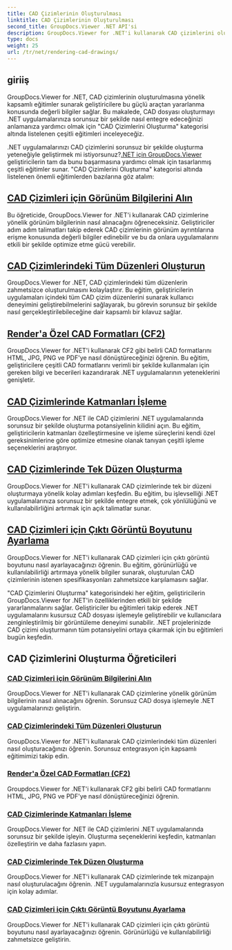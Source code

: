 ```yaml
---
title: CAD Çizimlerinin Oluşturulması
linktitle: CAD Çizimlerinin Oluşturulması
second_title: GroupDocs.Viewer .NET API'si
description: GroupDocs.Viewer for .NET'i kullanarak CAD çizimlerini oluşturmaya yönelik eğitimleri keşfedin. Sorunsuz CAD dosya işlemeyle .NET uygulamalarını geliştirmeyi öğrenin.
type: docs
weight: 25
url: /tr/net/rendering-cad-drawings/
---
```


## giriiş

GroupDocs.Viewer for .NET, CAD çizimlerinin oluşturulmasına yönelik kapsamlı eğitimler sunarak geliştiricilere bu güçlü araçtan yararlanma konusunda değerli bilgiler sağlar. Bu makalede, CAD dosyası oluşturmayı .NET uygulamalarınıza sorunsuz bir şekilde nasıl entegre edeceğinizi anlamanıza yardımcı olmak için "CAD Çizimlerini Oluşturma" kategorisi altında listelenen çeşitli eğitimleri inceleyeceğiz.

.NET uygulamalarınızı CAD çizimlerini sorunsuz bir şekilde oluşturma yeteneğiyle geliştirmek mi istiyorsunuz?[.NET için GroupDocs.Viewer](#) geliştiricilerin tam da bunu başarmasına yardımcı olmak için tasarlanmış çeşitli eğitimler sunar. "CAD Çizimlerini Oluşturma" kategorisi altında listelenen önemli eğitimlerden bazılarına göz atalım:

## [CAD Çizimleri için Görünüm Bilgilerini Alın](./get-view-info-cad-drawing/)
Bu öğreticide, GroupDocs.Viewer for .NET'i kullanarak CAD çizimlerine yönelik görünüm bilgilerinin nasıl alınacağını öğreneceksiniz. Geliştiriciler adım adım talimatları takip ederek CAD çizimlerinin görünüm ayrıntılarına erişme konusunda değerli bilgiler edinebilir ve bu da onlara uygulamalarını etkili bir şekilde optimize etme gücü verebilir.

## [CAD Çizimlerindeki Tüm Düzenleri Oluşturun](./render-all-layouts-cad/)
GroupDocs.Viewer for .NET, CAD çizimlerindeki tüm düzenlerin zahmetsizce oluşturulmasını kolaylaştırır. Bu eğitim, geliştiricilerin uygulamaları içindeki tüm CAD çizim düzenlerini sunarak kullanıcı deneyimini geliştirebilmelerini sağlayarak, bu görevin sorunsuz bir şekilde nasıl gerçekleştirilebileceğine dair kapsamlı bir kılavuz sağlar.

## [Render'a Özel CAD Formatları (CF2)](./render-specific-cad-formats/)
GroupDocs.Viewer for .NET'i kullanarak CF2 gibi belirli CAD formatlarını HTML, JPG, PNG ve PDF'ye nasıl dönüştüreceğinizi öğrenin. Bu eğitim, geliştiricilere çeşitli CAD formatlarını verimli bir şekilde kullanmaları için gereken bilgi ve becerileri kazandırarak .NET uygulamalarının yeteneklerini genişletir.

## [CAD Çizimlerinde Katmanları İşleme](./render-layers-cad/)
GroupDocs.Viewer for .NET ile CAD çizimlerini .NET uygulamalarında sorunsuz bir şekilde oluşturma potansiyelinin kilidini açın. Bu eğitim, geliştiricilerin katmanları özelleştirmesine ve işleme süreçlerini kendi özel gereksinimlerine göre optimize etmesine olanak tanıyan çeşitli işleme seçeneklerini araştırıyor.

## [CAD Çizimlerinde Tek Düzen Oluşturma](./render-single-layout-cad/)
GroupDocs.Viewer for .NET'i kullanarak CAD çizimlerinde tek bir düzeni oluşturmaya yönelik kolay adımları keşfedin. Bu eğitim, bu işlevselliği .NET uygulamalarınıza sorunsuz bir şekilde entegre etmek, çok yönlülüğünü ve kullanılabilirliğini artırmak için açık talimatlar sunar.

## [CAD Çizimleri için Çıktı Görüntü Boyutunu Ayarlama](./adjust-output-image-size-cad/)
GroupDocs.Viewer for .NET'i kullanarak CAD çizimleri için çıktı görüntü boyutunu nasıl ayarlayacağınızı öğrenin. Bu eğitim, görünürlüğü ve kullanılabilirliği artırmaya yönelik bilgiler sunarak, oluşturulan CAD çizimlerinin istenen spesifikasyonları zahmetsizce karşılamasını sağlar.

"CAD Çizimlerini Oluşturma" kategorisindeki her eğitim, geliştiricilerin GroupDocs.Viewer for .NET'in özelliklerinden etkili bir şekilde yararlanmalarını sağlar. Geliştiriciler bu eğitimleri takip ederek .NET uygulamalarını kusursuz CAD dosyası işlemeyle geliştirebilir ve kullanıcılara zenginleştirilmiş bir görüntüleme deneyimi sunabilir. .NET projelerinizde CAD çizimi oluşturmanın tüm potansiyelini ortaya çıkarmak için bu eğitimleri bugün keşfedin.

## CAD Çizimlerini Oluşturma Öğreticileri
### [CAD Çizimleri için Görünüm Bilgilerini Alın](./get-view-info-cad-drawing/)
GroupDocs.Viewer for .NET'i kullanarak CAD çizimlerine yönelik görünüm bilgilerinin nasıl alınacağını öğrenin. Sorunsuz CAD dosya işlemeyle .NET uygulamalarınızı geliştirin.
### [CAD Çizimlerindeki Tüm Düzenleri Oluşturun](./render-all-layouts-cad/)
GroupDocs.Viewer for .NET'i kullanarak CAD çizimlerindeki tüm düzenleri nasıl oluşturacağınızı öğrenin. Sorunsuz entegrasyon için kapsamlı eğitimimizi takip edin.
### [Render'a Özel CAD Formatları (CF2)](./render-specific-cad-formats/)
Groupdocs.Viewer for .NET'i kullanarak CF2 gibi belirli CAD formatlarını HTML, JPG, PNG ve PDF'ye nasıl dönüştüreceğinizi öğrenin.
### [CAD Çizimlerinde Katmanları İşleme](./render-layers-cad/)
GroupDocs.Viewer for .NET ile CAD çizimlerini .NET uygulamalarında sorunsuz bir şekilde işleyin. Oluşturma seçeneklerini keşfedin, katmanları özelleştirin ve daha fazlasını yapın.
### [CAD Çizimlerinde Tek Düzen Oluşturma](./render-single-layout-cad/)
GroupDocs.Viewer for .NET'i kullanarak CAD çizimlerinde tek mizanpajın nasıl oluşturulacağını öğrenin. .NET uygulamalarınızla kusursuz entegrasyon için kolay adımlar.
### [CAD Çizimleri için Çıktı Görüntü Boyutunu Ayarlama](./adjust-output-image-size-cad/)
GroupDocs.Viewer for .NET'i kullanarak CAD çizimleri için çıktı görüntü boyutunu nasıl ayarlayacağınızı öğrenin. Görünürlüğü ve kullanılabilirliği zahmetsizce geliştirin.